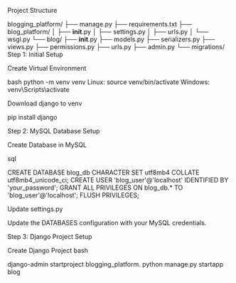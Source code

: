 Project Structure

blogging_platform/
├── manage.py
├── requirements.txt
├── blog_platform/
│   ├── __init__.py
│   ├── settings.py
│   ├── urls.py
│   └── wsgi.py
└── blog/
    ├── __init__.py
    ├── models.py
    ├── serializers.py
    ├── views.py
    ├── permissions.py
    ├── urls.py
    ├── admin.py
    └── migrations/
Step 1: Initial Setup


Create Virtual Environment

bash 
python -m venv venv
Linux: source venv/bin/activate 
Windows: venv\Scripts\activate

Download django to venv

pip install django


Step 2: MySQL Database Setup

Create Database in MySQL

sql

CREATE DATABASE blog_db CHARACTER SET utf8mb4 COLLATE utf8mb4_unicode_ci;
CREATE USER 'blog_user'@'localhost' IDENTIFIED BY 'your_password';
GRANT ALL PRIVILEGES ON blog_db.* TO 'blog_user'@'localhost';
FLUSH PRIVILEGES;


Update settings.py

Update the DATABASES configuration with your MySQL credentials.




Step 3: Django Project Setup

Create Django Project
bash

django-admin startproject blogging_platform.
python manage.py startapp blog